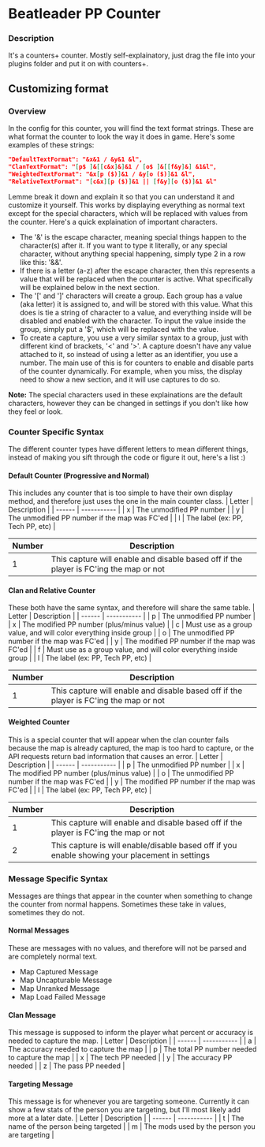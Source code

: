 # Beatleader PP Counter
### Description
It's a counters+ counter. Mostly self-explainatory, just drag the file into your plugins folder and put it on with counters+.
## Customizing format
### Overview
In the config for this counter, you will find the text format strings. These are what format the counter to look the way it does in game. Here's some examples of these strings:
```json
"DefaultTextFormat": "&x&1 / &y&1 &l",
"ClanTextFormat": "[p$ ]&[[c&x]&]&1 / [o$ ]&[[f&y]&] &1&l",
"WeightedTextFormat": "&x[p ($)]&1 / &y[o ($)]&1 &l",
"RelativeTextFormat": "[c&x][p ($)]&1 || [f&y][o ($)]&1 &l"
```
Lemme break it down and explain it so that you can understand it and customize it yourself. This works by displaying everything as normal text except for the special characters, which will be replaced with values from the counter. 
Here's a quick explaination of important characters.
- The '&' is the escape character, meaning special things happen to the character(s) after it. If you want to type it literally, or any special character, without anything special happening, simply type 2 in a row like this: '&&'.
- If there is a letter (a-z) after the escape character, then this represents a value that will be replaced when the counter is active. What specifically will be explained below in the next section.
- The '[' and ']' characters will create a group. Each group has a value (aka letter) it is assigned to, and will be stored with this value. 
  What this does is tie a string of character to a value, and everything inside will be disabled and enabled with the character. To input the value inside the group, simply put a '$', which will be replaced with the value.
- To create a capture, you use a very similar syntax to a group, just with different kind of brackets, '<' and '>'. A capture doesn't have any value attached to it, so instead of using a letter as an identifier, you use a number.
  The main use of this is for counters to enable and disable parts of the counter dynamically. For example, when you miss, the display need to show a new section, and it will use captures to do so.

**Note:** The special characters used in these explainations are the default characters, however they can be changed in settings if you don't like how they feel or look.
### Counter Specific Syntax 
The different counter types have different letters to mean different things, instead of making you sift through the code or figure it out, here's a list :)
#### Default Counter (Progressive and Normal)
This includes any counter that is too simple to have their own display method, and therefore just uses the one in the main counter class.
| Letter | Description |
| ------ | ----------- |
| x | The unmodified PP number |
| y | The unmodified PP number if the map was FC'ed |
| l | The label (ex: PP, Tech PP, etc) |

| Number | Description |
| ------ | ----------- |
| 1 | This capture will enable and disable based off if the player is FC'ing the map or not |

#### Clan and Relative Counter
These both have the same syntax, and therefore will share the same table.
| Letter | Description |
| ------ | ----------- |
| p | The unmodified PP number |
| x | The modified PP number (plus/minus value) |
| c | Must use as a group value, and will color everything inside group |
| o | The unmodified PP number if the map was FC'ed |
| y | The modified PP number if the map was FC'ed |
| f | Must use as a group value, and will color everything inside group |
| l | The label (ex: PP, Tech PP, etc) |

| Number | Description |
| ------ | ----------- |
| 1 | This capture will enable and disable based off if the player is FC'ing the map or not |

#### Weighted Counter
This is a special counter that will appear when the clan counter fails because the map is already captured, the map is too hard to capture, or the API requests return bad information that causes an error.
| Letter | Description |
| ------ | ----------- |
| p | The unmodified PP number |
| x | The modified PP number (plus/minus value) |
| o | The unmodified PP number if the map was FC'ed |
| y | The modified PP number if the map was FC'ed |
| l | The label (ex: PP, Tech PP, etc) |

| Number | Description |
| ------ | ----------- |
| 1 | This capture will enable and disable based off if the player is FC'ing the map or not |
| 2 | This capture is will enable/disable based off if you enable showing your placement in settings |

### Message Specific Syntax
Messages are things that appear in the counter when something to change the counter from normal happens. Sometimes these take in values, sometimes they do not.

#### Normal Messages
These are messages with no values, and therefore will not be parsed and are completely normal text.
- Map Captured Message
- Map Uncapturable Message
- Map Unranked Message
- Map Load Failed Message

#### Clan Message
This message is supposed to inform the player what percent or accuracy is needed to capture the map.
| Letter | Description |
| ------ | ----------- |
| a | The accuracy needed to capture the map |
| p | The total PP number needed to capture the map |
| x | The tech PP needed |
| y | The accuracy PP needed |
| z | The pass PP needed |

#### Targeting Message
This message is for whenever you are targeting someone. Currently it can show a few stats of the person you are targeting, but I'll most likely add more at a later date.
| Letter | Description |
| ------ | ----------- |
| t | The name of the person being targeted |
| m | The mods used by the person you are targeting |
